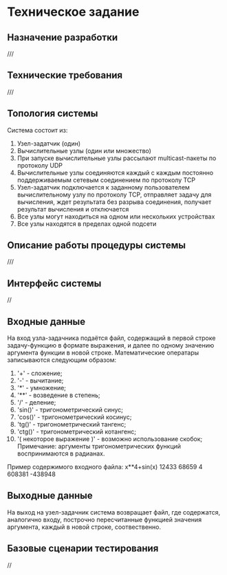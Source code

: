 # Техническое задание

## Назначение разработки
///

## Технические требования
///

## Топология системы

Система состоит из:

1. Узел-задатчик (один)
1. Вычислительные узлы (один или множество)
1. При запуске вычислительные узлы рассылают multicast-пакеты по протоколу UDP
1. Вычислительные узлы соединяются каждый с каждым постоянно поддерживаемым сетевым соединением по протоколу TCP
1. Узел-задатчик подключается к заданному пользователем вычислительному узлу по протоколу TCP, отправляет задачу для вычисления, ждет результата без разрыва соединения, получает результат вычисления и отключается
1. Все узлы могут находиться на одном или нескольких устройствах
1. Все узлы находятся в пределах одной подсети

## Описание работы процедуры системы
///
## Интерфейс системы
// 
## Входные данные

На вход узла-задачника подаётся файл, содержащий в первой строке задачу-функцию в формате выражения, и далее по одному значению аргумента функции в новой строке.
Математические оператары записываются следующим образом:
1. '+' - сложение;
2. '-' - вычитание;
3. '*' - умножение;
4. '**' - возведение в степень;
5. '/' - деление;
6. 'sin()' - тригонометрический синус;
7. 'cos()' - тригонометрический косинус;
8. 'tg()' - тригонометрический тангенс;
9. 'ctg()' - тригонометрический котангенс;
10. '( некоторое выражение )' - возможно использование скобок;
Примечание: аргументы тригонометрических функций воспринимаются в радианах.

Пример содержимого входного файла:
x**4+sin(x)
12433
68659
4
608381
-438948

## Выходные данные

На выход на узел-задачник система возвращает файл, где содержатся, аналогично входу, построчно пересчитанные функцией значения аргумента, каждый в новой строке, соотвественно.

## Базовые сценарии тестирования
//
